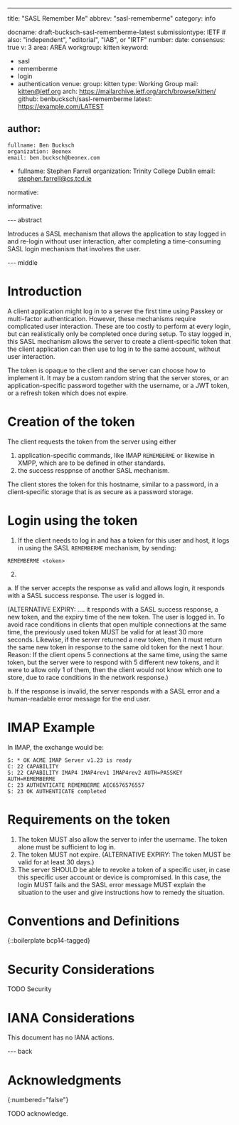 ---
title: "SASL Remember Me"
abbrev: "sasl-rememberme"
category: info

docname: draft-bucksch-sasl-rememberme-latest
submissiontype: IETF  # also: "independent", "editorial", "IAB", or "IRTF"
number:
date:
consensus: true
v: 3
area: AREA
workgroup: kitten
keyword:
 - sasl
 - rememberme
 - login
 - authentication
venue:
  group: kitten
  type: Working Group
  mail: kitten@ietf.org
  arch: https://mailarchive.ietf.org/arch/browse/kitten/
  github: benbucksch/sasl-rememberme
  latest: https://example.com/LATEST

author:
 -
    fullname: Ben Bucksch
    organization: Beonex
    email: ben.bucksch@beonex.com
 -
    fullname: Stephen Farrell
    organization: Trinity College Dublin
    email: stephen.farrell@cs.tcd.ie

normative:

informative:


--- abstract

Introduces a SASL mechanism that allows the application to stay
logged in and re-login without user interaction, after completing a
time-consuming SASL login mechanism that involves the user.

--- middle

# Introduction

A client application might log in to a server the first time using
Passkey or multi-factor authentication. However, these mechanisms
require complicated user interaction. These are too costly to
perform at every login, but can realistically only be
completed once during setup. To stay logged in, this SASL
mechanism allows the server to create a client-specific token that
the client application can then use to log in to the same account,
without user interaction.

The token is opaque to the client and the server can choose how to
implement it. It may be a custom random string that the server
stores, or an application-specific password together with the
username, or a JWT token, or a refresh token which does not expire.

# Creation of the token

The client requests the token from the server using either
1. application-specific commands, like IMAP `REMEMBERME` or
likewise in XMPP, which are to be defined in other standards.
2. the success resppnse of another SASL mechanism.

The client stores the token for this hostname, similar to a
password, in a client-specific storage that is as secure as a
password storage.

# Login using the token

1. If the client needs to log in and has a token for this user and
host, it logs in using the SASL `REMEMBERME` mechanism, by sending:

`REMEMBERME <token>`

2.
  a. If the server accepts the response as valid and allows login,
  it responds with a SASL success response. The user is logged in.

  (ALTERNATIVE EXPIRY: ....
  it responds with a SASL success response, a new token, and the
  expiry time of the new token. The user is logged in.
  To avoid race conditions in clients that open multiple
  connections at the same time, the previously used token MUST
  be valid for at least 30 more seconds. Likewise, if the server
  returned a new token, then it must return the same new token
  in response to the same old token for the next 1 hour.
  Reason: If the client opens 5 connections at the same time,
  using the same token, but the server were to respond with
  5 different new tokens, and it were to allow only 1 of them,
  then the client would not know which one to store, due to race
  conditions in the network response.)

  b. If the response is invalid, the server responds with a
  SASL error and a human-readable error message for the end user.

# IMAP Example

In IMAP, the exchange would be:
```
S: * OK ACME IMAP Server v1.23 is ready
C: 22 CAPABILITY
S: 22 CAPABILITY IMAP4 IMAP4rev1 IMAP4rev2 AUTH=PASSKEY AUTH=REMEMBERME
C: 23 AUTHENTICATE REMEMBERME AEC6576576557
S: 23 OK AUTHENTICATE completed
```

# Requirements on the token

1. The token MUST also allow the server to infer the username. The
token alone must be sufficient to log in.
2. The token MUST not expire.
(ALTERNATIVE EXPIRY: The token MUST be valid for at least 30 days.)
3. The server SHOULD be able to revoke a token of a specific user,
in case this specific user account or device is compromised.
In this case, the login MUST fails and the SASL error message
MUST explain the situation to the user and give instructions
how to remedy the situation.

# Conventions and Definitions

{::boilerplate bcp14-tagged}


# Security Considerations

TODO Security


# IANA Considerations

This document has no IANA actions.


--- back

# Acknowledgments
{:numbered="false"}

TODO acknowledge.
